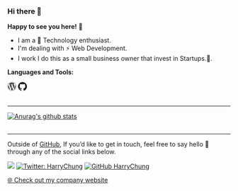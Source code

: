 ### Hi there 👋

<!--<img align="right" alt="GIF" src="https://magiccopy.xyz/assets/images/hadder.gif" width="500" height="320" />-->

**Happy to see you here!** :star_struck: <br> 
- I am a 🚀 Technology enthusiast. 
- I'm dealing with ⚡ Web Development. 
- I work I do this as a small business owner that invest in Startups.💪.  

**Languages and Tools:**  

<code><img height="20" src="https://raw.githubusercontent.com/github/explore/80688e429a7d4ef2fca1e82350fe8e3517d3494d/topics/wordpress/wordpress.png"></code>
<code><img height="20" src="https://raw.githubusercontent.com/github/explore/78df643247d429f6cc873026c0622819ad797942/topics/github/github.png"></code>
<br />
<br />

---
<!--[![Top Langs](https://github-readme-stats.vercel.app/api/top-langs/?username=air3ee&layout=compact)](https://github.com/air3ee/github-readme-stats)-->
[![Anurag's github stats](https://github-readme-stats.vercel.app/api?username=air3ee)](https://github.com/air3ee/github-readme-stats)
<br />
<br />

---
Outside of [GitHub](https://github.com/air3ee/), If you’d like to get in touch, feel free to say hello 👋 through any of the social links below. 


![](https://komarev.com/ghpvc/?username=air3ee&color=blue&label=Profile+Views)
[![Twitter: HarryChung](https://img.shields.io/twitter/follow/air3ee?style=social)](https://twitter.com/air3ee)
[![GitHub HarryChung](https://img.shields.io/github/followers/air3ee?label=follow&style=social)](https://github.com/air3ee)


<p><a href="https://adfiinc.com">🌐 Check out my company website</a></p>

<!--<code><img height="20" src="https://raw.githubusercontent.com/github/explore/80688e429a7d4ef2fca1e82350fe8e3517d3494d/topics/mysql/mysql.png"></code>-->
<!--<code><img height="20" src="https://raw.githubusercontent.com/github/explore/80688e429a7d4ef2fca1e82350fe8e3517d3494d/topics/firebase/firebase.png"></code>-->
<!--<code><img height="20" src="https://raw.githubusercontent.com/github/explore/80688e429a7d4ef2fca1e82350fe8e3517d3494d/topics/git/git.png"></code>-->

<!--
**air3ee/air3ee** is a ✨ _special_ ✨ repository because its `README.md` (this file) appears on your GitHub profile.

Here are some ideas to get you started:

- 🔭 I’m currently working on ...
- 🌱 I’m currently learning ...
- 👯 I’m looking to collaborate on ...
- 🤔 I’m looking for help with ...
- 💬 Ask me about ...
- 📫 How to reach me: ...
- 😄 Pronouns: ...
- ⚡ Fun fact: ...
-->
